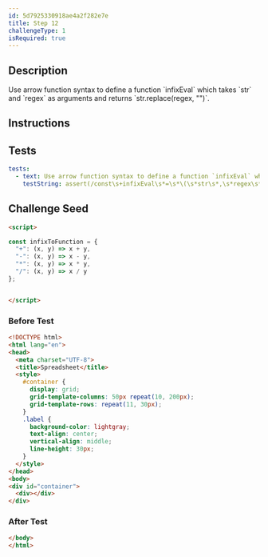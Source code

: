 ```yaml
---
id: 5d7925330918ae4a2f282e7e
title: Step 12
challengeType: 1
isRequired: true
---
```


## Description
<section id='description'>
Use arrow function syntax to define a function `infixEval` which takes `str` and `regex` as arguments and returns `str.replace(regex, "")`.
</section>

## Instructions
<section id='instructions'>

</section>

## Tests
<section id='tests'>

```yml
tests:
  - text: Use arrow function syntax to define a function `infixEval` which takes `str` and `regex` as arguments and returns `str.replace(regex, "")`.
    testString: assert(/const\s+infixEval\s*=\s*\(\s*str\s*,\s*regex\s*\)\s*=>\s*str\.replace\s*\(\s*regex\s*,\s*['"]{2}\s*\)/.test(code));

```

</section>

## Challenge Seed
<section id='challengeSeed'>

<div id='html-seed'>

```html
<script>

const infixToFunction = {
  "+": (x, y) => x + y,
  "-": (x, y) => x - y,
  "*": (x, y) => x * y,
  "/": (x, y) => x / y
};


</script>
```

</div>


### Before Test
<div id='html-setup'>

```html
<!DOCTYPE html>
<html lang="en">
<head>
  <meta charset="UTF-8">
  <title>Spreadsheet</title>
  <style>
    #container {
      display: grid;
      grid-template-columns: 50px repeat(10, 200px);
      grid-template-rows: repeat(11, 30px);
    }
    .label {
      background-color: lightgray;
      text-align: center;
      vertical-align: middle;
      line-height: 30px;
    }
  </style>
</head>
<body>
<div id="container">
  <div></div>
</div>
```

</div>


### After Test
<div id='html-teardown'>

```html
</body>
</html>
```

</div>


</section>

